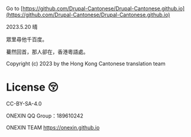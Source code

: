 
Go to [https://github.com/Drupal-Cantonese/Drupal-Cantonese.github.io](https://github.com/Drupal-Cantonese/Drupal-Cantonese.github.io)

2023.5.20 晴

眾里尋他千百度。

驀然回首，那人卻在，香港粵語處。

Copyright (c) 2023 by the Hong Kong Cantonese translation team

# License 😚‍
CC-BY-SA-4.0

ONEXIN QQ Group：189610242

ONEXIN TEAM https://onexin.github.io

